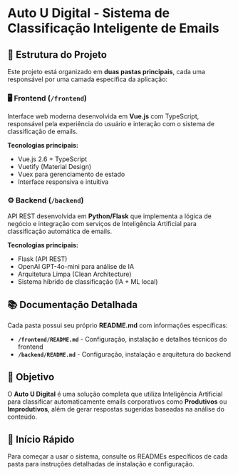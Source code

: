 # Auto U Digital - Sistema de Classificação Inteligente de Emails

## 📁 Estrutura do Projeto

Este projeto está organizado em **duas pastas principais**, cada uma responsável por uma camada específica da aplicação:

### 🖥️ **Frontend** (`/frontend`)
Interface web moderna desenvolvida em **Vue.js** com TypeScript, responsável pela experiência do usuário e interação com o sistema de classificação de emails.

**Tecnologias principais:**
- Vue.js 2.6 + TypeScript
- Vuetify (Material Design)
- Vuex para gerenciamento de estado
- Interface responsiva e intuitiva

### ⚙️ **Backend** (`/backend`)
API REST desenvolvida em **Python/Flask** que implementa a lógica de negócio e integração com serviços de Inteligência Artificial para classificação automática de emails.

**Tecnologias principais:**
- Flask (API REST)
- OpenAI GPT-4o-mini para análise de IA
- Arquitetura Limpa (Clean Architecture)
- Sistema híbrido de classificação (IA + ML local)

## 📚 Documentação Detalhada

Cada pasta possui seu próprio **README.md** com informações específicas:

- **`/frontend/README.md`** - Configuração, instalação e detalhes técnicos do frontend
- **`/backend/README.md`** - Configuração, instalação e arquitetura do backend

## 🎯 Objetivo

O **Auto U Digital** é uma solução completa que utiliza Inteligência Artificial para classificar automaticamente emails corporativos como **Produtivos** ou **Improdutivos**, além de gerar respostas sugeridas baseadas na análise do conteúdo.

## 🚀 Início Rápido

Para começar a usar o sistema, consulte os READMEs específicos de cada pasta para instruções detalhadas de instalação e configuração.
